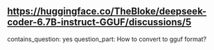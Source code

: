 ## https://huggingface.co/TheBloke/deepseek-coder-6.7B-instruct-GGUF/discussions/5

contains_question: yes
question_part: How to convert to gguf format?